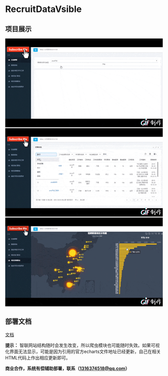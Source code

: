 # RecruitDataVsible #

## 项目展示 ##  

![](https://github.com/BATFOR/MyImg/blob/master/20191014111336583.gif?raw=true)
![](https://github.com/BATFOR/MyImg/blob/master/20191014111356948.gif?raw=true)
![](https://github.com/BATFOR/MyImg/blob/master/20191014111412966.gif?raw=true)

## 部署文档 ##  

[文档](https://blog.csdn.net/qq_35268841/article/details/102542126)

**提示：** 智联网站结构随时会发生改变，所以爬虫模块也可能随时失效。如果可视化界面无法显示，可能是因为引用的官方echarts文件地址已经更新，自己在相关HTML代码上作出相应更新即可。

**商业合作，系统有偿辅助部署，联系（1316374518@qq.com）** 
